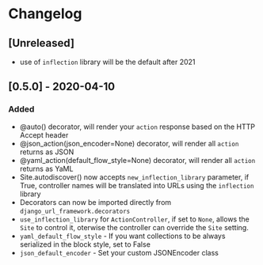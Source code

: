 # Changelog

## [Unreleased]
- use of `inflection` library will be the default after 2021

## [0.5.0] - 2020-04-10
### Added
- @auto() decorator, will render your `action` response based on the HTTP Accept header
- @json_action(json_encoder=None) decorator, will render all `action` returns as JSON
- @yaml_action(default_flow_style=None) decorator, will render all `action` returns as YaML
- Site.autodiscover() now accepts `new_inflection_library` parameter, if True, controller names will be translated into URLs using the `inflection` library
- Decorators can now be imported directly from `django_url_framework.decorators`
- `use_inflection_library` for `ActionController`, if set to `None`, allows the `Site` to control it, oterwise the controller can override the `Site` setting.
- `yaml_default_flow_style` - If you want collections to be always serialized in the block style, set to False
- `json_default_encoder` - Set your custom JSONEncoder class